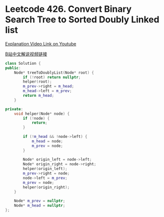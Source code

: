 # Leetcode 426. Convert Binary Search Tree to Sorted Doubly Linked list

[Explanation Video Link on Youtube](https://youtu.be/0v3HDQDROGc)

[B站中文解说视频链接](https://www.bilibili.com/video/BV1v44y1v7JQ)

```cpp
class Solution {
public:
    Node* treeToDoublyList(Node* root) {
        if (!root) return nullptr;
        helper(root);
        m_prev->right = m_head;
        m_head->left = m_prev;
        return m_head;
    }

private:
    void helper(Node* node) {
        if (!node) {
            return;
        }
        
        if (!m_head && !node->left) {
            m_head = node;
            m_prev = node;
        }
        
        Node* origin_left = node->left;
        Node* origin_right = node->right;
        helper(origin_left);
        m_prev->right = node;
        node->left = m_prev;
        m_prev = node;
        helper(origin_right);
    }
    
    Node* m_prev = nullptr;
    Node* m_head = nullptr;
};
```
